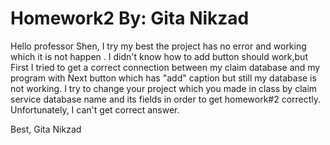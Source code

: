 # Homework2 By: Gita Nikzad

Hello professor Shen,
  I try my best the project has no error and working which it is not happen . I didn't know how to add button should work,but First I tried to get a correct connection between
my claim database and my program with Next button which has "add" caption but still my database is not working. I try to change your project which you made in class by 
claim service database name and its fields in order to get homework#2 correctly. Unfortunately, I can't get correct answer. 

Best,
Gita Nikzad
